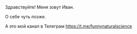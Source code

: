 Здравствуйте! Меня зовут Иван.

О себе чуть позже.

А это мой канал в Телеграм https://t.me/funnynaturalscience

